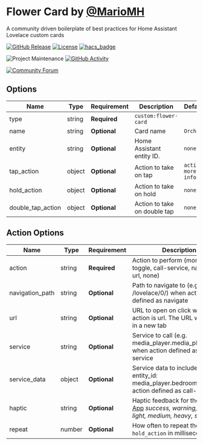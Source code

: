 # Flower Card by [@MarioMH](https://www.github.com/MarioMH8)

A community driven boilerplate of best practices for Home Assistant Lovelace custom cards

[![GitHub Release][releases-shield]][releases]
[![License][license-shield]](LICENSE)
[![hacs_badge](https://img.shields.io/badge/HACS-Custom-orange.svg?style=for-the-badge)](https://github.com/custom-components/hacs)

![Project Maintenance][maintenance-shield]
[![GitHub Activity][commits-shield]][commits]

[![Community Forum][forum-shield]][forum]

## Options

| Name              | Type   | Requirement  | Description                  | Default             |
|-------------------|--------|--------------|------------------------------|---------------------|
| type              | string | **Required** | `custom:flower-card`         |
| name              | string | **Optional** | Card name                    | `Orchid`            |
| entity            | string | **Optional** | Home Assistant entity ID.    | `none`              |
| tap_action        | object | **Optional** | Action to take on tap        | `action: more-info` |
| hold_action       | object | **Optional** | Action to take on hold       | `none`              |
| double_tap_action | object | **Optional** | Action to take on double tap | `none`              |

## Action Options

| Name            | Type   | Requirement  | Description                                                                                                                            | Default     |
|-----------------|--------|--------------|----------------------------------------------------------------------------------------------------------------------------------------|-------------|
| action          | string | **Required** | Action to perform (more-info, toggle, call-service, navigate url, none)                                                                | `more-info` |
| navigation_path | string | **Optional** | Path to navigate to (e.g. /lovelace/0/) when action defined as navigate                                                                | `none`      |
| url             | string | **Optional** | URL to open on click when action is url. The URL will open in a new tab                                                                | `none`      |
| service         | string | **Optional** | Service to call (e.g. media_player.media_play_pause) when action defined as call-service                                               | `none`      |
| service_data    | object | **Optional** | Service data to include (e.g. entity_id: media_player.bedroom) when action defined as call-service                                     | `none`      |
| haptic          | string | **Optional** | Haptic feedback for the [Beta IOS App](http://home-assistant.io/ios/beta) _success, warning, failure, light, medium, heavy, selection_ | `none`      |
| repeat          | number | **Optional** | How often to repeat the `hold_action` in milliseconds.                                                                                 | `non`       |

[commits-shield]: https://img.shields.io/github/commit-activity/y/MarioMH8/lovelace-flower-card.svg?style=for-the-badge
[commits]: https://github.com/MarioMH8/lovelace-flower-card/commits/master
[forum-shield]: https://img.shields.io/badge/community-forum-brightgreen.svg?style=for-the-badge
[forum]: https://community.home-assistant.io/c/projects/frontend
[license-shield]: https://img.shields.io/github/license/MarioMH8/lovelace-flower-card.svg?style=for-the-badge
[maintenance-shield]: https://img.shields.io/maintenance/yes/2021.svg?style=for-the-badge
[releases-shield]: https://img.shields.io/github/release/MarioMH8/lovelace-flower-card.svg?style=for-the-badge
[releases]: https://github.com/MarioMH8/lovelace-flower-card/releases
